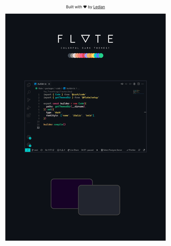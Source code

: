 <p align="center">
  <sub>Built with ❤︎ by <a href="https://ledian63s.github.io/">Ledian</a>
  <br/>
</p>
<div align="center">
  <img alt="flate logo" src="https://raw.githubusercontent.com/Ledian63S/flate-next/refs/heads/master/assets/banner.png"/>
</div>

